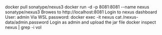 docker pull sonatype/nexus3
docker run -d -p 8081:8081 --name nexus sonatype/nexus3
Browes to http://localhost:8081
Login to nexus dashboard
User: admin
Via WSL
password: docker exec -it nexus cat /nexus-data/admin.password
Login as admin and upload the jar file
docker inspect nexus | grep -i vol
